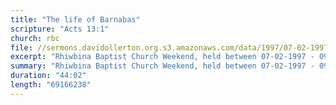 ```yaml
---
title: "The life of Barnabas"
scripture: "Acts 13:1"
church: rbc
file: //sermons.davidollerton.org.s3.amazonaws.com/data/1997/07-02-1997.mp3
excerpt: "Rhiwbina Baptist Church Weekend, held between 07-02-1997 - 09-02-1997."
summary: "Rhiwbina Baptist Church Weekend, held between 07-02-1997 - 09-02-1997."
duration: "44:02"
length: "69166238"
---
```

